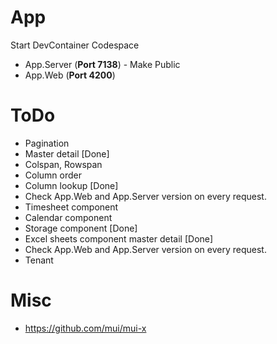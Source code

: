 # App
Start DevContainer Codespace
* App.Server (**Port 7138**) - Make Public
* App.Web (**Port 4200**)

# ToDo
* Pagination
* Master detail [Done]
* Colspan, Rowspan
* Column order
* Column lookup [Done]
* Check App.Web and App.Server version on every request.
* Timesheet component
* Calendar component
* Storage component [Done]
* Excel sheets component master detail [Done]
* Check App.Web and App.Server version on every request.
* Tenant

# Misc
* https://github.com/mui/mui-x
